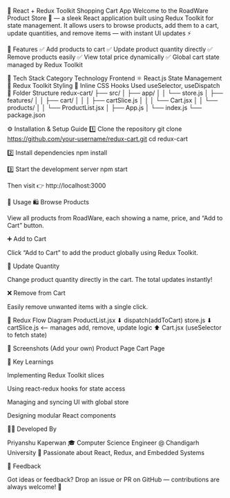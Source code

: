 🛒 React + Redux Toolkit Shopping Cart App
Welcome to the RoadWare Product Store 🚗 — a sleek React application built using Redux Toolkit for state management.
It allows users to browse products, add them to a cart, update quantities, and remove items — with instant UI updates ⚡

🌟 Features
✅ Add products to cart
✅ Update product quantity directly
✅ Remove products easily
✅ View total price dynamically
✅ Global cart state managed by Redux Toolkit

🧠 Tech Stack
Category	Technology
Frontend	⚛️ React.js
State Management	🧰 Redux Toolkit
Styling	💅 Inline CSS
Hooks Used	useSelector, useDispatch
📁 Folder Structure
redux-cart/ ├── src/ │ ├── app/ │ │ └── store.js │ ├── features/ │ │ ├── cart/ │ │ │ ├── cartSlice.js │ │ │ └── Cart.jsx │ │ └── products/ │ │ └── ProductList.jsx │ ├── App.js │ └── index.js └── package.json

⚙️ Installation & Setup Guide
1️⃣ Clone the repository
git clone https://github.com/your-username/redux-cart.git
cd redux-cart

2️⃣ Install dependencies
npm install

3️⃣ Start the development server
npm start


Then visit 👉 http://localhost:3000

💼 Usage
🛍️ Browse Products

View all products from RoadWare, each showing a name, price, and “Add to Cart” button.

➕ Add to Cart

Click “Add to Cart” to add the product globally using Redux Toolkit.

🔄 Update Quantity

Change product quantity directly in the cart. The total updates instantly!

❌ Remove from Cart

Easily remove unwanted items with a single click.

🧩 Redux Flow Diagram
ProductList.jsx
   ⬇ dispatch(addToCart)
store.js
   ⬇
cartSlice.js  <-- manages add, remove, update logic
   ⬆
Cart.jsx (useSelector to fetch state)

📸 Screenshots (Add your own)
Product Page	Cart Page

	
🚀 Key Learnings

Implementing Redux Toolkit slices

Using react-redux hooks for state access

Managing and syncing UI with global store

Designing modular React components

🧑‍💻 Developed By

Priyanshu Kaperwan
🎓 Computer Science Engineer @ Chandigarh University
🚀 Passionate about React, Redux, and Embedded Systems

💬 Feedback

Got ideas or feedback?
Drop an issue or PR on GitHub — contributions are always welcome! 🌱
